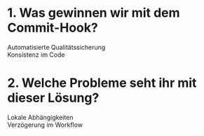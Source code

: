 # 1. Was gewinnen wir mit dem Commit-Hook?
Automatisierte Qualitätssicherung   
Konsistenz im Code

# 2. Welche Probleme seht ihr mit dieser Lösung?
Lokale Abhängigkeiten  
Verzögerung im Workflow
